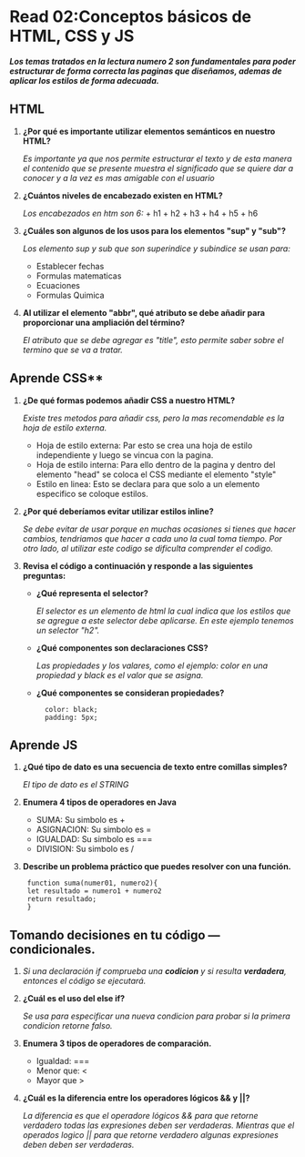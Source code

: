 # Read 02:Conceptos básicos de HTML, CSS y JS
***Los temas tratados en la lectura numero 2 son fundamentales para poder estructurar de forma correcta las paginas que diseñamos, ademas de aplicar los estilos de forma adecuada.***

## **HTML**
1. **¿Por qué es importante utilizar elementos semánticos en nuestro HTML?**

    _Es importante ya que nos permite estructurar el texto y de esta manera el contenido que se presente muestra el significado que se quiere dar a conocer y a la vez es mas amigable con el usuario_
2. **¿Cuántos niveles de encabezado existen en HTML?**

     _Los encabezados en htm son 6:_
        + h1
        + h2
        + h3
        + h4
        + h5
        + h6
3. **¿Cuáles son algunos de los usos para los elementos "sup" y "sub"?**

    _Los elemento sup y sub que son superindice y subindice se usan para:_
     + Establecer fechas
     + Formulas matematicas
     + Ecuaciones
     + Formulas Quimica
4. **Al utilizar el elemento "abbr", qué atributo se debe añadir para proporcionar una ampliación del término?**

     _El atributo que se debe agregar es "title", esto permite saber sobre el termino que se va a tratar._

## Aprende CSS**
1. **¿De qué formas podemos añadir CSS a nuestro HTML?**

    _Existe tres metodos para añadir css, pero la mas recomendable es la hoja de estilo externa._
    + Hoja de estilo externa: Par esto se crea una hoja de estilo independiente y luego se vincua con la pagina.
    + Hoja de estilo interna: Para ello dentro de la pagina y dentro del elemento "head" se coloca el CSS mediante el elemento "style"
    + Estilo en linea: Esto se declara para que solo a un elemento especifico se coloque estilos.
2. **¿Por qué deberíamos evitar utilizar estilos inline?**

    _Se debe evitar de usar porque en muchas ocasiones si tienes que hacer cambios, tendriamos que hacer a cada uno la cual toma tiempo. Por otro lado, al utilizar este codigo se dificulta comprender el codigo._

3. **Revisa el código a continuación y responde a las siguientes preguntas:**
    + **¿Qué representa el selector?**

        _El selector es un elemento de html la cual indica que los estilos que se agregue a este selector debe aplicarse. En este ejemplo tenemos un selector "h2"._ 
    + **¿Qué componentes son declaraciones CSS?**

        _Las propiedades y los valares, como el ejemplo: color en una propiedad y black es el valor que se asigna._
    + **¿Qué componentes se consideran propiedades?**

            color: black;
            padding: 5px;
## **Aprende JS**
1. **¿Qué tipo de dato es una secuencia de texto entre comillas simples?**

    _El tipo de dato es el STRING_
2. **Enumera 4 tipos de operadores en Java**
    + SUMA: Su simbolo es +
    + ASIGNACION: Su simbolo es =
    + IGUALDAD: Su simbolo es ===
    + DIVISION: Su simbolo es /
3. **Describe un problema práctico que puedes resolver con una función.**

        function suma(numer01, numero2){
        let resultado = numero1 + numero2
        return resultado;
        }

## **Tomando decisiones en tu código — condicionales.**
1. _Si una declaración if comprueba una **codicion** y si resulta **verdadera**, entonces el código se ejecutará._

2. **¿Cuál es el uso del else if?**

    _Se usa para especificar una nueva condicion para probar si la primera condicion retorne falso._

3. **Enumera 3 tipos de operadores de comparación.**
    + Igualdad: ===
    + Menor que: <
    + Mayor que >
4. **¿Cuál es la diferencia entre los operadores lógicos && y ||?**

    _La diferencia es que el operadore lógicos && para que retorne verdadero todas las expresiones deben ser verdaderas._
    _Mientras que el operados logico || para que retorne verdadero algunas expresiones deben deben ser verdaderas._